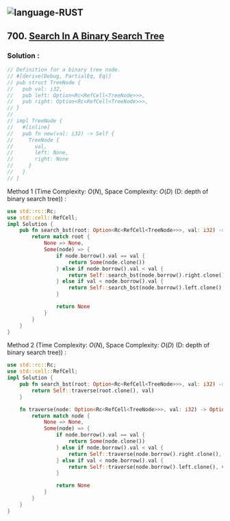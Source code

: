 ![language-RUST](https://img.shields.io/badge/RUST-8d4004?style=for-the-badge&logo=RUST)
---

## 700. [Search In A Binary Search Tree](https://leetcode.com/problems/search-in-a-binary-search-tree)

### Solution :

```rust
// Definition for a binary tree node.
// #[derive(Debug, PartialEq, Eq)]
// pub struct TreeNode {
//   pub val: i32,
//   pub left: Option<Rc<RefCell<TreeNode>>>,
//   pub right: Option<Rc<RefCell<TreeNode>>>,
// }
// 
// impl TreeNode {
//   #[inline]
//   pub fn new(val: i32) -> Self {
//     TreeNode {
//       val,
//       left: None,
//       right: None
//     }
//   }
// }
```

Method 1 (Time Complexity: $O(N)$, Space Complexity: $O(D)$ (D: depth of binary search tree)) :
```rust
use std::rc::Rc;
use std::cell::RefCell;
impl Solution {
    pub fn search_bst(root: Option<Rc<RefCell<TreeNode>>>, val: i32) -> Option<Rc<RefCell<TreeNode>>> {
        return match root {
            None => None,
            Some(node) => {
                if node.borrow().val == val {
                    return Some(node.clone())
                } else if node.borrow().val < val {
                    return Self::search_bst(node.borrow().right.clone(), val)
                } else if val < node.borrow().val {
                    return Self::search_bst(node.borrow().left.clone(), val)
                }

                return None
            }
        }
    }
}
```

Method 2 (Time Complexity: $O(N)$, Space Complexity: $O(D)$ (D: depth of binary search tree)) :
```rust
use std::rc::Rc;
use std::cell::RefCell;
impl Solution {
    pub fn search_bst(root: Option<Rc<RefCell<TreeNode>>>, val: i32) -> Option<Rc<RefCell<TreeNode>>> {
        return Self::traverse(root.clone(), val)
    }

    fn traverse(node: Option<Rc<RefCell<TreeNode>>>, val: i32) -> Option<Rc<RefCell<TreeNode>>> {
        return match node {
            None => None,
            Some(node) => {
                if node.borrow().val == val {
                    return Some(node.clone())
                } else if node.borrow().val < val {
                    return Self::traverse(node.borrow().right.clone(), val)
                } else if val < node.borrow().val {
                    return Self::traverse(node.borrow().left.clone(), val)
                }

                return None
            }
        }
    }
}
```
